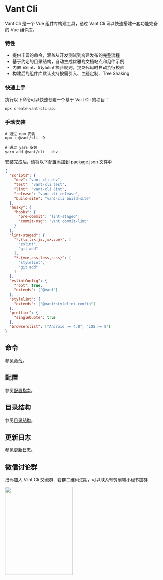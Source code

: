 # Vant Cli

Vant Cli 是一个 Vue 组件库构建工具，通过 Vant Cli 可以快速搭建一套功能完备的 Vue 组件库。

### 特性

- 提供丰富的命令，涵盖从开发测试到构建发布的完整流程
- 基于约定的目录结构，自动生成优雅的文档站点和组件示例
- 内置 ESlint、Stylelint 校验规则，提交代码时自动执行校验
- 构建后的组件库默认支持按需引入、主题定制、Tree Shaking

### 快速上手

执行以下命令可以快速创建一个基于 Vant Cli 的项目：

```bash
npx create-vant-cli-app
```

### 手动安装

```shell
# 通过 npm 安装
npm i @vant/cli -D

# 通过 yarn 安装
yarn add @vant/cli --dev
```

安装完成后，请将以下配置添加到 package.json 文件中

```json
{
  "scripts": {
    "dev": "vant-cli dev",
    "test": "vant-cli test",
    "lint": "vant-cli lint",
    "release": "vant-cli release",
    "build-site": "vant-cli build-site"
  },
  "husky": {
    "hooks": {
      "pre-commit": "lint-staged",
      "commit-msg": "vant commit-lint"
    }
  },
  "lint-staged": {
    "*.{ts,tsx,js,jsx,vue}": [
      "eslint",
      "git add"
    ],
    "*.{vue,css,less,scss}": [
      "stylelint",
      "git add"
    ]
  },
  "eslintConfig": {
    "root": true,
    "extends": ["@vant"]
  },
  "stylelint": {
    "extends": ["@vant/stylelint-config"]
  },
  "prettier": {
    "singleQuote": true
  },
  "browserslist": ["Android >= 4.0", "iOS >= 8"]
}
```

## 命令

参见[命令](https://github.com/youzan/vant/tree/dev/packages/vant-cli/docs/commands.md)。

## 配置

参见[配置指南](https://github.com/youzan/vant/tree/dev/packages/vant-cli/docs/config.md)。

## 目录结构

参见[目录结构](https://github.com/youzan/vant/tree/dev/packages/vant-cli/docs/directory.md)。

## 更新日志

参见[更新日志](https://github.com/youzan/vant/tree/dev/packages/vant-cli/changelog.md)。

## 微信讨论群

扫码加入 Vant Cli 交流群，若群二维码过期，可以联系有赞前端小秘书加群

<img src="https://img.yzcdn.cn/vant/wechat_20200403.jpeg" width="220" height="285" >
